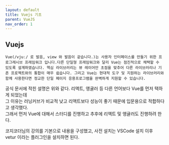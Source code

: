 ```yaml
---
layout: default
title: Vuejs 기초
parent: VueJS
nav_order: 1
---
```

## Vuejs
```
Vue(/vjuː/ 로 발음, view 와 발음이 같습니다.)는 사용자 인터페이스를 만들기 위한 프로그레시브 프레임워크 입니다.다른 단일형 프레임워크와 달리 Vue는 점진적으로 채택할 수 있도록 설계하였습니다. 핵심 라이브러리는 뷰 레이어만 초점을 맞추어 다른 라이브러리나 기존 프로젝트와의 통합이 매우 쉽습니다. 그리고 Vue는 현대적 도구 및 지원하는 라이브러리와 함께 사용한다면 정교한 단일 페이지 응용프로그램을 완벽하게 지원할 수 있습니다.
```  
공식 문서에 적힌 설명은 위와 같다. 리액트, 앵귤러 등 다른 언어보다  Vue를 먼저 택하게 되었는데  
그 이유는 러닝커브가 비교적 낮고 리액트보다 성능이 좋기 때문에 입문용으로 적합하다고 생각했다.  
그래서 먼저 Vue에 대해서 스터디를 진행하고 추후에 리액트 및 앵귤러도 진행하려 한다.

코지코더님의 강의를 기본으로 내용을 구성했고, 사전 설치는 VSCode 설치 이후 vetur 이라는 플러그인을 설치하면 된다. 